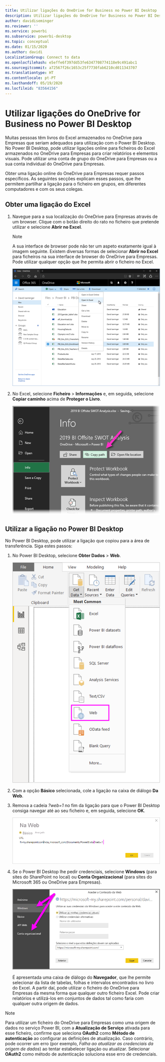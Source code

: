 ```yaml
---
title: Utilizar ligações do OneDrive for Business no Power BI Desktop
description: Utilizar ligações do OneDrive for Business no Power BI Desktop
author: davidiseminger
ms.reviewer: ''
ms.service: powerbi
ms.subservice: powerbi-desktop
ms.topic: conceptual
ms.date: 01/15/2020
ms.author: davidi
LocalizationGroup: Connect to data
ms.openlocfilehash: e5effe6f397dd53fe6347708774118e9c491abc1
ms.sourcegitcommit: a72567f26c1653c25f7730fab6210cd011343707
ms.translationtype: HT
ms.contentlocale: pt-PT
ms.lasthandoff: 05/19/2020
ms.locfileid: "83564156"
---
```

# <a name="use-onedrive-for-business-links-in-power-bi-desktop"></a>Utilizar ligações do OneDrive for Business no Power BI Desktop
Muitas pessoas têm livros do Excel armazenados no OneDrive para Empresas que seriam adequados para utilização com o Power BI Desktop. No Power BI Desktop, pode utilizar ligações online para ficheiros do Excel armazenados no OneDrive para Empresas para criar relatórios e elementos visuais. Pode utilizar uma conta de grupo do OneDrive para Empresas ou a sua conta individual do OneDrive para Empresas.

Obter uma ligação online do OneDrive para Empresas requer passos específicos. As seguintes secções explicam esses passos, que lhe permitem partilhar a ligação para o ficheiro em grupos, em diferentes computadores e com os seus colegas.

## <a name="get-a-link-from-excel"></a>Obter uma ligação do Excel
1. Navegue para a sua localização do OneDrive para Empresas através de um browser. Clique com o botão direito do rato no ficheiro que pretende utilizar e selecione **Abrir no Excel**.
   
   > [!NOTE]
   > A sua interface de browser pode não ter um aspeto exatamente igual à imagem seguinte. Existem diversas formas de selecionar **Abrir no Excel** para ficheiros na sua interface de browser do OneDrive para Empresas. Pode utilizar qualquer opção que lhe permita abrir o ficheiro no Excel.
   > 
   > 
   
   ![](media/desktop-use-onedrive-business-links/odb-links_02.png)
2. No Excel, selecione **Ficheiro** > **Informações** e, em seguida, selecione **Copiar caminho** acima de **Proteger o Livro**.
   
   ![](media/desktop-use-onedrive-business-links/onedrive-copy-path.png)

## <a name="use-the-link-in-power-bi-desktop"></a>Utilizar a ligação no Power BI Desktop
No Power BI Desktop, pode utilizar a ligação que copiou para a área de transferência. Siga estes passos:

1. No Power BI Desktop, selecione **Obter Dados** > **Web**.
   
   ![](media/desktop-use-onedrive-business-links/power-bi-web-link-onedrive.png)
2. Com a opção **Básico** selecionada, cole a ligação na caixa de diálogo **Da Web**.
3. Remova a cadeia *?web=1* no fim da ligação para que o Power BI Desktop consiga navegar até ao seu ficheiro e, em seguida, selecione **OK**.
   
    ![](media/desktop-use-onedrive-business-links/power-bi-web-link-confirmation.png) 
4. Se o Power BI Desktop lhe pedir credenciais, selecione **Windows** (para sites do SharePoint no local) ou **Conta Organizacional** (para sites do Microsoft 365 ou OneDrive para Empresas).
   
   ![](media/desktop-use-onedrive-business-links/odb-links_06.png)

   É apresentada uma caixa de diálogo do **Navegador**, que lhe permite selecionar da lista de tabelas, folhas e intervalos encontrados no livro do Excel. A partir daí, pode utilizar o ficheiro do OneDrive para Empresas da mesma forma que qualquer outro ficheiro Excel. Pode criar relatórios e utilizá-los em conjuntos de dados tal como faria com qualquer outra origem de dados.

> [!NOTE]
> Para utilizar um ficheiro do OneDrive para Empresas como uma origem de dados no serviço Power BI, com a **Atualização de Serviço** ativada para esse ficheiro, confirme que seleciona **OAuth2** como **Método de autenticação** ao configurar as definições de atualização. Caso contrário, pode ocorrer um erro (por exemplo, *Falha ao atualizar as credenciais da origem de dados*) ao tentar estabelecer ligação ou atualizar. Selecionar **OAuth2** como método de autenticação soluciona esse erro de credenciais.
> 
> 


